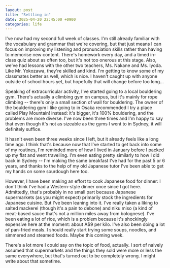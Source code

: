 ```yaml
---
layout: post
title: "Settling in"
date: 2025-04-20 22:45:00 +0900
categories: life
---
```


I've now had my second full week of classes. I'm still already familiar with the vocabulary and
grammar that we're covering, but that just means I can focus on improving my listening
and pronunciation skills rather than having to memorise new content. There's homework every day,
and a timed in-class quiz about as often too, but it's not too onerous at this stage. Also, we've
had lessons with the other two teachers, Ms. Nakane and Ms. Iyoda. Like Mr. Yokozawa, they're 
skilled and kind. I'm getting to know some of my classmates better as well, which is nice. I haven't
caught up with anyone outside of school hours yet, but hopefully that will change before too long...

Speaking of extracurricular activity, I've started going to a local bouldering gym. There's actually
a climbing gym on campus, but it's mainly for rope climbing -- there's only a small section of wall
for bouldering. The owner of the bouldering gym I like going to in Osaka recommended I try a place
called Play Mountain! instead: it's bigger, it's 100% bouldering, and the problems are more diverse.
I've now been three times and I'm happy to say that even though it's not as sizeable as the gyms I
went to in Sydney, it will definitely suffice.

It hasn't even been three weeks since I left, but it already feels like a long time ago. I think
that's because now that I've started to get back into some of my routines, I'm reminded more of how I lived
in January before I packed up my flat and went travelling. I'm even eating pretty similarly to how
I did back in Sydney -- I'm making the same breakfast I've had for the past 5 or 6 years, and thanks
to the help of my old Japanese tutor I've been able to get my hands on some sourdough here too.

However, I have been making an effort to cook Japanese food for dinner: I don't think I've had a 
Western-style dinner once since I got here. Admittedly, that's probably in no small part because 
Japanese supermarkets (as you might expect) primarily stock the ingredients for Japanese cuisine.
But I've been leaning into it. I've really taken a liking to salted mackerel (though it's a pain to
debone) and niku miso (a kind of meat-based sauce that's not a million miles away from bolognese).
I've been eating a lot of rice, which is a problem because it's shockingly expensive here at the
moment: about A$9 per kilo. I've also been doing a lot of pan-fried meals. I should really start
trying some soups, noodles, and simmered and steamed foods. Maybe this coming week.

There's a lot more I could say on the topic of food, actually. I sort of naively assumed that
supermarkets and the things they sold were more or less the same everywhere, but that's turned out to
be completely wrong. I might write about that sometime.
